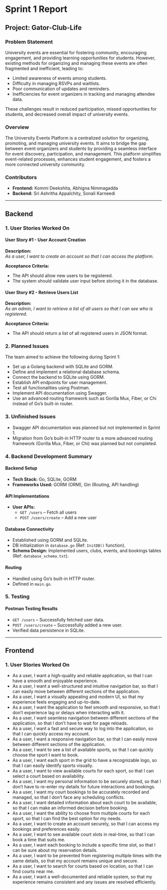 # Sprint 1 Report

## Project: Gator-Club-Life

### Problem Statement
University events are essential for fostering community, encouraging engagement, and providing learning opportunities for students. However, existing methods for organizing and managing these events are often fragmented and inefficient, leading to:
- Limited awareness of events among students.
- Difficulty in managing RSVPs and waitlists.
- Poor communication of updates and reminders.
- Inefficiencies for event organizers in tracking and managing attendee data.

These challenges result in reduced participation, missed opportunities for students, and decreased overall impact of university events.

### Overview
The University Events Platform is a centralized solution for organizing, promoting, and managing university events. It aims to bridge the gap between event organizers and students by providing a seamless interface for event discovery, participation, and management. This platform simplifies event-related processes, enhances student engagement, and fosters a more connected university community.

### Contributors
- **Frontend:** Kommi Deekshita, Abhigna Nimmagadda  
- **Backend:** Sri Ashritha Appalchity, Sonali Karneedi  

---

## Backend
### 1. User Stories Worked On
#### User Story #1 - User Account Creation
**Description:**  
_As a user, I want to create an account so that I can access the platform._  

**Acceptance Criteria:**
- The API should allow new users to be registered.
- The system should validate user input before storing it in the database.

#### User Story #2 - Retrieve Users List
**Description:**  
_As an admin, I want to retrieve a list of all users so that I can see who is registered._  

**Acceptance Criteria:**
- The API should return a list of all registered users in JSON format.

### 2. Planned Issues
The team aimed to achieve the following during Sprint 1:
- Set up a Golang backend with SQLite and GORM.
- Define and implement a relational database schema.
- Connect the backend to SQLite using GORM.
- Establish API endpoints for user management.
- Test all functionalities using Postman.
- Implement API documentation using Swagger.
- Use an advanced routing framework such as Gorilla Mux, Fiber, or Chi instead of Go’s built-in router.

### 3. Unfinished Issues
- Swagger API documentation was planned but not implemented in Sprint 1.
- Migration from Go’s built-in HTTP router to a more advanced routing framework (Gorilla Mux, Fiber, or Chi) was planned but not completed.

### 4. Backend Development Summary
#### Backend Setup
- **Tech Stack:** Go, SQLite, GORM
- **Frameworks Used:** GORM (ORM), Gin (Routing, API handling)

#### API Implementations
- **User APIs:**
  - `GET /users` – Fetch all users
  - `POST /users/create` – Add a new user

#### Database Connectivity
- Established using GORM and SQLite.
- DB initialization in `database.go` (Ref: `InitDB()` function).
- **Schema Design:** Implemented users, clubs, events, and bookings tables (Ref: `database_schema.txt`).

#### Routing
- Handled using Go’s built-in HTTP router.
- Defined in `main.go`.

### 5. Testing
#### Postman Testing Results
- `GET /users` – Successfully fetched user data.
- `POST /users/create` – Successfully added a new user.
- Verified data persistence in SQLite.

---

## Frontend
### 1. User Stories Worked On
- As a user, I want a high-quality and reliable application, so that I can have a smooth and enjoyable experience.
- As a user, I want a well-structured and intuitive navigation bar, so that I can easily move between different sections of the application.
- As a user, I want a visually appealing and modern UI, so that my experience feels engaging and up-to-date.
- As a user, I want the application to feel smooth and responsive, so that I don’t experience lag or delays when interacting with it.
- As a user, I want seamless navigation between different sections of the application, so that I don’t have to wait for page reloads.
- As a user, I want a fast and secure way to log into the application, so that I can quickly access my account.
- As a user, I want a responsive navigation bar, so that I can easily move between different sections of the application.
- As a user, I want to see a list of available sports, so that I can quickly choose the sport I want to book.
- As a user, I want each sport in the grid to have a recognizable logo, so that I can easily identify sports visually.
- As a user, I want to view available courts for each sport, so that I can select a court based on availability.
- As a user, I want my personal information to be securely stored, so that I don’t have to re-enter my details for future interactions and bookings.
- As a user, I want my court bookings to be accurately recorded and managed, so that I don’t face any scheduling conflicts.
- As a user, I want detailed information about each court to be available, so that I can make an informed decision before booking.
- As a user, I want the ability to choose from multiple courts for each sport, so that I can find the best option for my needs.
- As a user, I want to create an account securely, so that I can access my bookings and preferences easily.
- As a user, I want to see available court slots in real-time, so that I can book a time that suits me.
- As a user, I want each booking to include a specific time slot, so that I can be sure about my reservation details.
- As a user, I want to be prevented from registering multiple times with the same details, so that my account remains unique and secure.
- As a user, I want to search for courts based on location, so that I can find courts near me.
- As a user, I want a well-documented and reliable system, so that my experience remains consistent and any issues are resolved efficiently.

